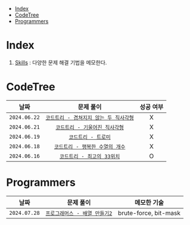 - [Index](#index)
- [CodeTree](#codetree)
- [Programmers](#programmers)

# Index
1. [Skills](Skills/README.md) : 다양한 문제 해결 기법을 메모한다.

# CodeTree
| 날짜 | 문제 풀이 | 성공 여부 |
|:---:|:---:|:---:|
| `2024.06.22` | [`코드트리 - 겹쳐지지 않는 두 직사각형`](CodeTree/240622_겹쳐지지않는두직사각형.md) | X |
| `2024.06.21` | [`코드트리 - 기울어진 직사각형`](CodeTree/240621_기울어진직사각형.md) | X |
| `2024.06.19` | [`코드트리 - 트로미`](CodeTree/240619_트로미노.md) | X |
| `2024.06.18` | [`코드트리 - 행복한 수열의 개수`](CodeTree/240618_행복한수열의개수.md) | X |
| `2024.06.16` | [`코드트리 - 최고의 33위치`](CodeTree/240616_최고의33위치.md) | O |

# Programmers
| 날짜 | 문제 풀이 | 메모한 기술 |
|:---:|:---:|:---:|
| `2024.07.28` | [`프로그래머스 - 배열 만들기2`](Programmers/240728_배열만들기2.md) | brute-force, bit-mask |